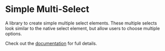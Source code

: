 # Simple Multi-Select

A library to create simple multiple select elements. These multiple selects look similar to the native select element, but allow users to choose multiple options.

Check out the [documentation](https://vigoren.github.io/simple-web-utilities/docs/simple-multi-select/) for full details.
